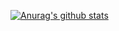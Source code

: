 [![Anurag's github stats](https://github-readme-stats.vercel.app/api?username=hmoraes47&count_private=true&hide=contribs,prs&show_icons=true&?theme=ayu-mirage)](https://github.com/anuraghazra/github-readme-stats)

